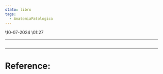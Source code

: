 ```yaml
---
stato: libro
tags:
  - AnatomiaPatologica
---
```

\10-07-2024 \01:27

--- 
## 














--- 
# Reference:
